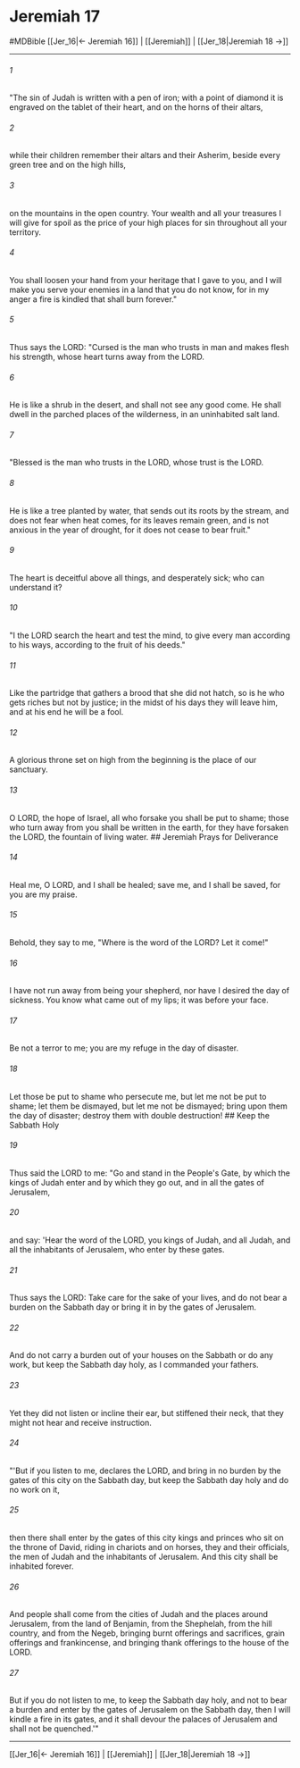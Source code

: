 # Jeremiah 17
#MDBible
[[Jer_16|← Jeremiah 16]] | [[Jeremiah]] | [[Jer_18|Jeremiah 18 →]]

***

###### 1 
"The sin of Judah is written with a pen of iron; with a point of diamond it is engraved on the tablet of their heart, and on the horns of their altars, 

###### 2 
while their children remember their altars and their Asherim, beside every green tree and on the high hills, 

###### 3 
on the mountains in the open country. Your wealth and all your treasures I will give for spoil as the price of your high places for sin throughout all your territory. 

###### 4 
You shall loosen your hand from your heritage that I gave to you, and I will make you serve your enemies in a land that you do not know, for in my anger a fire is kindled that shall burn forever." 

###### 5 
Thus says the LORD: "Cursed is the man who trusts in man and makes flesh his strength, whose heart turns away from the LORD. 

###### 6 
He is like a shrub in the desert, and shall not see any good come. He shall dwell in the parched places of the wilderness, in an uninhabited salt land. 

###### 7 
"Blessed is the man who trusts in the LORD, whose trust is the LORD. 

###### 8 
He is like a tree planted by water, that sends out its roots by the stream, and does not fear when heat comes, for its leaves remain green, and is not anxious in the year of drought, for it does not cease to bear fruit." 

###### 9 
The heart is deceitful above all things, and desperately sick; who can understand it? 

###### 10 
"I the LORD search the heart and test the mind, to give every man according to his ways, according to the fruit of his deeds." 

###### 11 
Like the partridge that gathers a brood that she did not hatch, so is he who gets riches but not by justice; in the midst of his days they will leave him, and at his end he will be a fool. 

###### 12 
A glorious throne set on high from the beginning is the place of our sanctuary. 

###### 13 
O LORD, the hope of Israel, all who forsake you shall be put to shame; those who turn away from you shall be written in the earth, for they have forsaken the LORD, the fountain of living water. ## Jeremiah Prays for Deliverance 

###### 14 
Heal me, O LORD, and I shall be healed; save me, and I shall be saved, for you are my praise. 

###### 15 
Behold, they say to me, "Where is the word of the LORD? Let it come!" 

###### 16 
I have not run away from being your shepherd, nor have I desired the day of sickness. You know what came out of my lips; it was before your face. 

###### 17 
Be not a terror to me; you are my refuge in the day of disaster. 

###### 18 
Let those be put to shame who persecute me, but let me not be put to shame; let them be dismayed, but let me not be dismayed; bring upon them the day of disaster; destroy them with double destruction! ## Keep the Sabbath Holy 

###### 19 
Thus said the LORD to me: "Go and stand in the People's Gate, by which the kings of Judah enter and by which they go out, and in all the gates of Jerusalem, 

###### 20 
and say: 'Hear the word of the LORD, you kings of Judah, and all Judah, and all the inhabitants of Jerusalem, who enter by these gates. 

###### 21 
Thus says the LORD: Take care for the sake of your lives, and do not bear a burden on the Sabbath day or bring it in by the gates of Jerusalem. 

###### 22 
And do not carry a burden out of your houses on the Sabbath or do any work, but keep the Sabbath day holy, as I commanded your fathers. 

###### 23 
Yet they did not listen or incline their ear, but stiffened their neck, that they might not hear and receive instruction. 

###### 24 
"'But if you listen to me, declares the LORD, and bring in no burden by the gates of this city on the Sabbath day, but keep the Sabbath day holy and do no work on it, 

###### 25 
then there shall enter by the gates of this city kings and princes who sit on the throne of David, riding in chariots and on horses, they and their officials, the men of Judah and the inhabitants of Jerusalem. And this city shall be inhabited forever. 

###### 26 
And people shall come from the cities of Judah and the places around Jerusalem, from the land of Benjamin, from the Shephelah, from the hill country, and from the Negeb, bringing burnt offerings and sacrifices, grain offerings and frankincense, and bringing thank offerings to the house of the LORD. 

###### 27 
But if you do not listen to me, to keep the Sabbath day holy, and not to bear a burden and enter by the gates of Jerusalem on the Sabbath day, then I will kindle a fire in its gates, and it shall devour the palaces of Jerusalem and shall not be quenched.'" 

***

[[Jer_16|← Jeremiah 16]] | [[Jeremiah]] | [[Jer_18|Jeremiah 18 →]]
